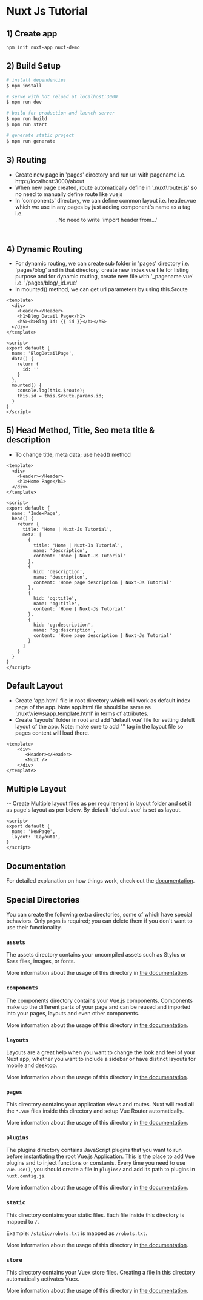 # Nuxt Js Tutorial

## 1) Create app
```
npm init nuxt-app nuxt-demo
```

## 2) Build Setup

```bash
# install dependencies
$ npm install

# serve with hot reload at localhost:3000
$ npm run dev

# build for production and launch server
$ npm run build
$ npm run start

# generate static project
$ npm run generate
```

## 3) Routing 
- Create new page in 'pages' directory and run url with pagename i.e. http://localhost:3000/about
- When new page created, route automatically define in '.nuxt\router.js' so no need to manually define route like vuejs
- In 'components' directory, we can define common layout i.e. header.vue which we use in any pages by just adding component's name as a tag i.e. <Header />. No need to write 'import header from...' 

## 4) Dynamic Routing 
- For dynamic routing, we can create sub folder in 'pages' directory i.e. 'pages/blog' and in that directory, create new index.vue file for listing purpose and for dynamic routing, create new file with '_pagename.vue' i.e. '/pages/blog/_id.vue'
- In mounted() method, we can get url parameters by using this.$route

```
<template>
  <div>
    <Header></Header>
    <h1>Blog Detail Page</h1>
    <h5><b>Blog Id: {{ id }}</b></h5>
  </div>
</template>

<script>
export default {
  name: 'BlogDetailPage',
  data() {
    return {
      id: ''
    }
  },
  mounted() {
    console.log(this.$route);
    this.id = this.$route.params.id;
  }
}
</script>
```


## 5) Head Method, Title, Seo meta title & description
- To change title, meta data; use head() method
```
<template>
  <div>
    <Header></Header>
    <h1>Home Page</h1>
  </div>
</template>

<script>
export default {
  name: 'IndexPage',
  head() {
    return {
      title: 'Home | Nuxt-Js Tutorial',
      meta: [
        {
          title: 'Home | Nuxt-Js Tutorial',
          name: 'description',
          content: 'Home | Nuxt-Js Tutorial'
        },
        {
          hid: 'description',
          name: 'description',
          content: 'Home page description | Nuxt-Js Tutorial'
        },
        {
          hid: 'og:title',
          name: 'og:title',
          content: 'Home | Nuxt-Js Tutorial'
        },
        {
          hid: 'og:description',
          name: 'og:description',
          content: 'Home page description | Nuxt-Js Tutorial'
        }
      ]
    }
  }
}
</script>
```

## Default Layout
- Create 'app.html' file in root directory which will work as default index page of the app. Note app.html file should be same as '.nuxt\views\app.template.html' in terms of attributes.
- Create 'layouts' folder in root and add 'default.vue' file for setting defult layout of the app. Note: make sure to add "<Nuxt />" tag in the layout file so pages content will load there. 
```
<template>
    <div>
       <Header></Header>
       <Nuxt /> 
    </div>
</template>
```

## Multiple Layout
-- Create Multiple layout files as per requirement in layout folder and set it as page's layout as per below. By default 'default.vue' is set as layout.
```
<script>
export default {
  name: 'NewPage',
  layout: 'Layout1',
}
</script>
```

## Documentation

For detailed explanation on how things work, check out the [documentation](https://nuxtjs.org).

## Special Directories

You can create the following extra directories, some of which have special behaviors. Only `pages` is required; you can delete them if you don't want to use their functionality.

### `assets`

The assets directory contains your uncompiled assets such as Stylus or Sass files, images, or fonts.

More information about the usage of this directory in [the documentation](https://nuxtjs.org/docs/2.x/directory-structure/assets).

### `components`

The components directory contains your Vue.js components. Components make up the different parts of your page and can be reused and imported into your pages, layouts and even other components.

More information about the usage of this directory in [the documentation](https://nuxtjs.org/docs/2.x/directory-structure/components).

### `layouts`

Layouts are a great help when you want to change the look and feel of your Nuxt app, whether you want to include a sidebar or have distinct layouts for mobile and desktop.

More information about the usage of this directory in [the documentation](https://nuxtjs.org/docs/2.x/directory-structure/layouts).


### `pages`

This directory contains your application views and routes. Nuxt will read all the `*.vue` files inside this directory and setup Vue Router automatically.

More information about the usage of this directory in [the documentation](https://nuxtjs.org/docs/2.x/get-started/routing).

### `plugins`

The plugins directory contains JavaScript plugins that you want to run before instantiating the root Vue.js Application. This is the place to add Vue plugins and to inject functions or constants. Every time you need to use `Vue.use()`, you should create a file in `plugins/` and add its path to plugins in `nuxt.config.js`.

More information about the usage of this directory in [the documentation](https://nuxtjs.org/docs/2.x/directory-structure/plugins).

### `static`

This directory contains your static files. Each file inside this directory is mapped to `/`.

Example: `/static/robots.txt` is mapped as `/robots.txt`.

More information about the usage of this directory in [the documentation](https://nuxtjs.org/docs/2.x/directory-structure/static).

### `store`

This directory contains your Vuex store files. Creating a file in this directory automatically activates Vuex.

More information about the usage of this directory in [the documentation](https://nuxtjs.org/docs/2.x/directory-structure/store).
